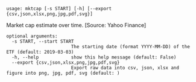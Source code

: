 ```text
usage: mktcap [-s START] [-h] [--export {csv,json,xlsx,png,jpg,pdf,svg}]
```

Market cap estimate over time. [Source: Yahoo Finance]

```
optional arguments:
  -s START, --start START
                        The starting date (format YYYY-MM-DD) of the ETF (default: 2019-03-03)
  -h, --help            show this help message (default: False)
  --export {csv,json,xlsx,png,jpg,pdf,svg}
                        Export raw data into csv, json, xlsx and figure into png, jpg, pdf, svg (default: )
```
